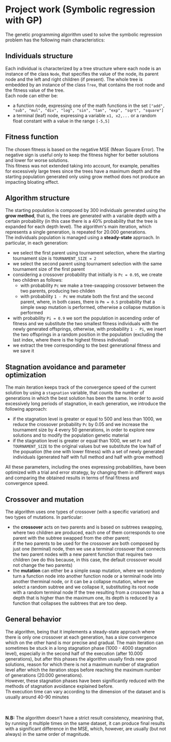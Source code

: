 # Project work (Symbolic regression with GP)
The genetic programming algorithm used to solve the symbolic regression problem has the following main characteristics:

## Individuals structure
Each individual is characterized by a tree structure where each node is an instance of the class `Node`, that specifies the value of the node, its parent node and the left and right children (if present).
The whole tree is embedded by an instance of the class `Tree`, that contains the root node and the fitness value of the tree.<br>
Each node can either be:
- a function node, expressing one of the math functions in the set `["add", "sub", "mul", "div", "log", "sin", "tan", "exp", "sqrt", "square"]`
- a terminal (leaf) node, expressing a variable `x1, x2,...` or a random float constant with a value in the range `[-5,5]`

## Fitness function
The chosen fitness is based on the negative MSE (Mean Square Error). The negative sign is useful only to keep the fitness higher for better solutions and lower for worse solutions.<br>
This fitness was not extended taking into account, for example, penalties for excessively large trees since the trees have a maximum depth and the starting population generated only using grow method does not produce an impacting bloating effect.

## Algorithm structure
The starting population is composed by 300 individuals generated using the **grow method**, that is, the trees are generated with a variable depth with a certain probability (in this case there is a 40% probability that the tree is expanded for each depth level). The algorithm's main iteration, which represents a single generation, is repeated for 20.000 generations.<br>
The individuals population is managed using a **steady-state** approach. In particular, in each generation:
- we select the first parent using tournament selection, where the starting tournament size is `TOURNAMENT_SIZE = 2`
- we select the second parent using tournament selection with the same tournament size of the first parent
- considering a crossover probability that initially is `Pc = 0.95`, we create two children as follows:
  - with probability `Pc` we make a tree-swapping crossover between the two parents, producing two childen
  - with probability `1 - Pc` we mutate both the first and the second parent, where, in both cases, there is `Pm = 0.5` probability that a simple swap mutation is performed, otherwise a collapse mutation is performed
- with probability `Pi = 0.9` we sort the population in ascending order of fitness and we substitute the two smallest fitness individuals with the newly generated offsprings, otherwise, with probability `1 - Pi`, we insert the two offsprings in a random position in the population (excluding the last index, where there is the highest fitness individual)
- we extract the tree corresponding to the best generational fitness and we save it

## Stagnation avoidance and parameter optimization
The main iteration keeps track of the convergence speed of the current solution by using a `stagnation` variable, that counts the number of generations in which the best solution has been the same. In order to avoid excessively long periods of stagnation, in each generation, we introduce the following approach:
- if the stagnation level is greater or equal to 500 and less than 1000, we reduce the crossover probability `Pc` by 0.05 and we increase the tournament size by 4 every 50 generations, in order to explore new solutions and to modify the population genetic material
- if the stagnation level is greater or equal than 1000, we set `Pc` and `TOURNAMENT_SIZE` to the original values but we substitute the low half of the popuation (the one with lower fitness) with a set of newly generated individuals (generated half with full method and half with grow method)<br>

All these parameters, including the ones expressing probabilities, have been optimized with a trial and error strategy, by changing them in different ways and comparing the obtained results in terms of final fitness and convergence speed.

## Crossover and mutation
The algorithm uses one types of crossover (with a specific variation) and two types of mutations. In particular:
- the **crossover** acts on two parents and is based on subtrees swapping, where two children are produced, each one of them corresponds to one parent with the subtree swapped from the other parent;<br>
if the two parents to be used for the crossover are both composed by just one (terminal) node, then we use a terminal crossover that connects the two parent nodes with a new parent function that requires two children (we do this because, in this case, the default crossover would not change the two parents)
- the **mutation** can either be a simple swap mutation, where we randomly turn a function node into another function node or a terminal node into another therminal node, or it can be a collapse mutation, where we select a random subtree and we collapse it, substituting its root node with a random terminal node
If the tree resulting from a crossover has a depth that is higher than the maximum one, its depth is reduced by a function that collapses the subtrees that are too deep.

## General behavior
The algorithm, being that it implements a steady-state approach where there is only one crossover at each generation, has a slow convergence which on the other hand is mor precise and gradual. The main iteration can sometimes be stuck in a long stagnation phase (1000 - 4000 stagnation level), especially in the second half of the execution (after 10.000 generations), but after this phases the algorithm usually finds new good solutions, reason for which there is not a maximum number of stagnation level after which the iteration stops before reaching the maximum number of generations (20.000 generations).<br>
However, these stagnation phases have been significantly reduced with the methods of stagnation avoidance explained before.<br>
Th execution time can vary according to the dimension of the dataset and is usually around 40-90 minutes<br><br><br>

**N.B:** The algorithm doesn't have a strict result consistency, meanining that, by running it multiple times on the same dataset, it can produce final results with a significant difference in the MSE, which, however, are usually (but not always) in the same order of magnitude.
